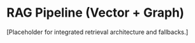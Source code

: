 # RAG Pipeline (Vector + Graph)

[Placeholder for integrated retrieval architecture and fallbacks.]
